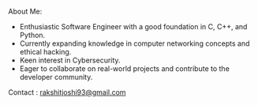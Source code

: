 About Me:
* Enthusiastic Software Engineer with a good foundation in C, C++, and Python.
* Currently expanding knowledge in computer networking concepts and ethical hacking.
* Keen interest in Cybersecurity.
* Eager to collaborate on real-world projects and contribute to the developer community.

Contact : rakshitjoshi93@gmail.com


